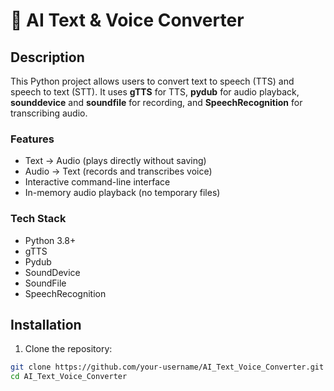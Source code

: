 # 🤖 AI Text & Voice Converter

## Description
This Python project allows users to convert text to speech (TTS) and speech to text (STT). 
It uses **gTTS** for TTS, **pydub** for audio playback, **sounddevice** and **soundfile** for recording, and **SpeechRecognition** for transcribing audio.

### Features
- Text → Audio (plays directly without saving)
- Audio → Text (records and transcribes voice)
- Interactive command-line interface
- In-memory audio playback (no temporary files)

### Tech Stack
- Python 3.8+
- gTTS
- Pydub
- SoundDevice
- SoundFile
- SpeechRecognition

## Installation
1. Clone the repository:
```bash
git clone https://github.com/your-username/AI_Text_Voice_Converter.git
cd AI_Text_Voice_Converter

